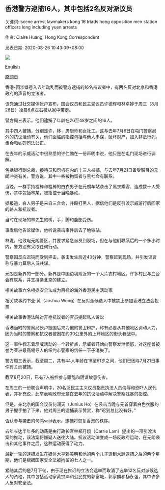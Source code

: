 ## 香港警方逮捕16人，其中包括2名反对派议员

关键词: scene arrest lawmakers kong 16 triads hong opposition men station officers long including yuen arrests

作者: Claire Huang, Hong Kong Correspondent

发表日期: 2020-08-26 10:43:09+08:00

![](https://www.straitstimes.com/sites/default/files/styles/x_large/public/articles/2020/08/26/nz_cllg_260820.jpg?itok=rUYDvF9r)

[English](Hong%20Kong%20police%20arrest%2016%2C%20including%202%20opposition%20lawmakers.md)

[原网页](https://www.straitstimes.com/asia/east-asia/2-hong-kong-opposition-lawmakers-among-at-least-10-arrested-on-charges-including)

香港-因涉嫌卷入去年动乱而被警方逮捕的16名抗议者中，有两名反对北京和香港政府的声音的立法者。

该党通过社交媒体帐户宣布，国会议员和民主党议员许德辉和林卓婷于周三（8月26日）凌晨6点左右被从家中带走。

警方周三表示，他们逮捕了年龄在26至48岁之间的16人。

其中四人被捕，分别是许，林，男厨师和女社工。这与去年7月6日在屯门警察局外的抗议活动有关，他们面临的指控包括与他人串谋，破坏财产，加入非法行列。集会和妨碍司法公正。

在去年的示威活动中很熟悉的许仁勋在一份声明中说，他只是在屯门现场进行调解。

包括银行副总裁，接待员和司机在内的十三人被捕，与去年7月21日备受瞩目的元朗冲突有关。警方说，其中一些被拘留者与黑社会有联系。

当晚，一群手持棍棒和棍棒的白衣男子在元朗车站袭击了黑衣乘客，造成数十人受伤，其中包括林某，被指控于当晚暴动。

据报道，白人男子是来自三合会，并殴打黑人，据信他们是反引渡示威游行后回家的路人和抗议者。

当时在现场的林先生的嘴，手，脚和腹部受伤。

事发后他告诉媒体，他听说袭击事件后去了地铁站。

林说，他致电元朗警区，并要求紧急派员到现场，但在与他们联系后的一个多小时内，警方没有采取任何行动。

警察因反应迟钝而受到抨击，袭击发生后近40分钟，警察赶到现场，并引发谣言称与暴力幕后人员共谋。

元朗是新界的一部分。新界是中国边境附近的一个大片农村地区，许多村民与三合会有联系，并支持亲北京的建立。

相关故事六名根据安全法成为目标的海外香港民主活动家

相关故事约书亚·黄（Joshua Wong）在反对派候选人中被禁止参加香港立法会投票

相关故事香港法院对开枪抗议者的官员提起私人诉讼

香港当时的警察局长卢振国后来为他的警卫辩护，称有必要从其他地区调动人力，因为当时的警察和抗议者被困在约30公里外的上环地区的街头巷战中。

这一事件标志着示威活动的一个转折点，示威者开始向警察发泄愤怒，对这座曾被誉为亚洲最高领导人的纽约市警察的信任一下子消失了。

警方周三表示，截至周二，共有44人年龄在18至61岁之间，他们已因与7月21日事件有关而被捕。

截至8月20日，已有7人被控参与骚乱和阴谋故意伤害。

在周三的一份联合声明中，20名泛民主主义议员指责执法人员侮辱和恐吓人民代表，并补充说，此举表明政府无意在去年的抗议活动中解决警察残暴的指控。

但是，亲北京的国会议员何润天（Junius Ho）在袭击当晚与元首穿着白色衣服的男子握手拍了下来，他对周三的逮捕表示赞赏，称“迟到总比没有好。”

否认参与袭击的何鸿said表示，逮捕将恢复香港的秩序。

去年长达半年多的动荡是由行政长官林郑月娥（Carrie Lam）提出的一项引渡法案的推动，该法案将嫌疑人送往大陆。抗议活动演变成一场反政府运动，在元朗袭击和其他事件之后，这种运动获得了动力。

最新一轮的逮捕发生在媒体大亨赖美明和他的两个儿子遭到大肆逮捕之后的两个星期，他们是根据国家安全法被拘留的七人之一。

紧随其后的是7月下旬，由于现在推迟的立法会选举而取消了选举12名反对派候选人的资格，其中包括活动家黄宗泽和公民党的郭富城，郭家麒和杨永强，其中许多人反对安全法。